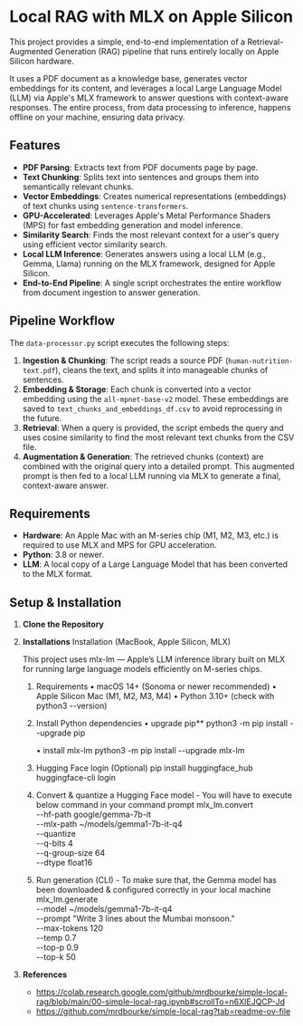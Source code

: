 # Local RAG with MLX on Apple Silicon

This project provides a simple, end-to-end implementation of a Retrieval-Augmented Generation (RAG) pipeline that runs entirely locally on Apple Silicon hardware.

It uses a PDF document as a knowledge base, generates vector embeddings for its content, and leverages a local Large Language Model (LLM) via Apple's MLX framework to answer questions with context-aware responses. The entire process, from data processing to inference, happens offline on your machine, ensuring data privacy.

## Features

-   **PDF Parsing**: Extracts text from PDF documents page by page.
-   **Text Chunking**: Splits text into sentences and groups them into semantically relevant chunks.
-   **Vector Embeddings**: Creates numerical representations (embeddings) of text chunks using `sentence-transformers`.
-   **GPU-Accelerated**: Leverages Apple's Metal Performance Shaders (MPS) for fast embedding generation and model inference.
-   **Similarity Search**: Finds the most relevant context for a user's query using efficient vector similarity search.
-   **Local LLM Inference**: Generates answers using a local LLM (e.g., Gemma, Llama) running on the MLX framework, designed for Apple Silicon.
-   **End-to-End Pipeline**: A single script orchestrates the entire workflow from document ingestion to answer generation.

## Pipeline Workflow

The `data-processor.py` script executes the following steps:

1.  **Ingestion & Chunking**: The script reads a source PDF (`human-nutrition-text.pdf`), cleans the text, and splits it into manageable chunks of sentences.
2.  **Embedding & Storage**: Each chunk is converted into a vector embedding using the `all-mpnet-base-v2` model. These embeddings are saved to `text_chunks_and_embeddings_df.csv` to avoid reprocessing in the future.
3.  **Retrieval**: When a query is provided, the script embeds the query and uses cosine similarity to find the most relevant text chunks from the CSV file.
4.  **Augmentation & Generation**: The retrieved chunks (context) are combined with the original query into a detailed prompt. This augmented prompt is then fed to a local LLM running via MLX to generate a final, context-aware answer.

## Requirements

-   **Hardware**: An Apple Mac with an M-series chip (M1, M2, M3, etc.) is required to use MLX and MPS for GPU acceleration.
-   **Python**: 3.8 or newer.
-   **LLM**: A local copy of a Large Language Model that has been converted to the MLX format.

## Setup & Installation

1.  **Clone the Repository**
2.  **Installations**
    Installation (MacBook, Apple Silicon, MLX)
    
    This project uses mlx-lm — Apple’s LLM inference library built on MLX for running large language models efficiently on M-series chips.
    
    1. Requirements
    	•	macOS 14+ (Sonoma or newer recommended)
    	•	Apple Silicon Mac (M1, M2, M3, M4)
    	•	Python 3.10+ (check with python3 --version)
    
    2. Install Python dependencies
       •    upgrade pip**
       python3 -m pip install --upgrade pip
        
       •    install mlx-lm
       python3 -m pip install --upgrade mlx-lm
    4. Hugging Face login (Optional)
       pip install huggingface_hub
       huggingface-cli login
    5. Convert & quantize a Hugging Face model - You will have to execute below command in your command prompt
       mlx_lm.convert \
          --hf-path google/gemma-7b-it \
          --mlx-path ~/models/gemma1-7b-it-q4 \
          --quantize \
          --q-bits 4 \
          --q-group-size 64 \
          --dtype float16
    6. Run generation (CLI) - To make sure that, the Gemma model has been downloaded & configured correctly in your local machine
       mlx_lm.generate \
          --model ~/models/gemma1-7b-it-q4 \
          --prompt "Write 3 lines about the Mumbai monsoon." \
          --max-tokens 120 \
          --temp 0.7 \
          --top-p 0.9 \
          --top-k 50
       
4.  **References**
    -    https://colab.research.google.com/github/mrdbourke/simple-local-rag/blob/main/00-simple-local-rag.ipynb#scrollTo=n6XIEJQCP-Jd
    -    https://github.com/mrdbourke/simple-local-rag?tab=readme-ov-file
    
